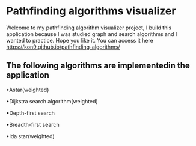 # Pathfinding algorithms visualizer

Welcome to my pathfinding algorithm visualizer project, I build this application because I was studied graph and search algorithms and I wanted to practice.
Hope you like it.
You can access it here https://kon9.github.io/pathfinding-algorithms/

## The following algorithms are implementedin the application
•Astar(weighted)

•Dijkstra search algorithm(weighted)

•Depth-first search

•Breadth-first search

•Ida star(weighted)
